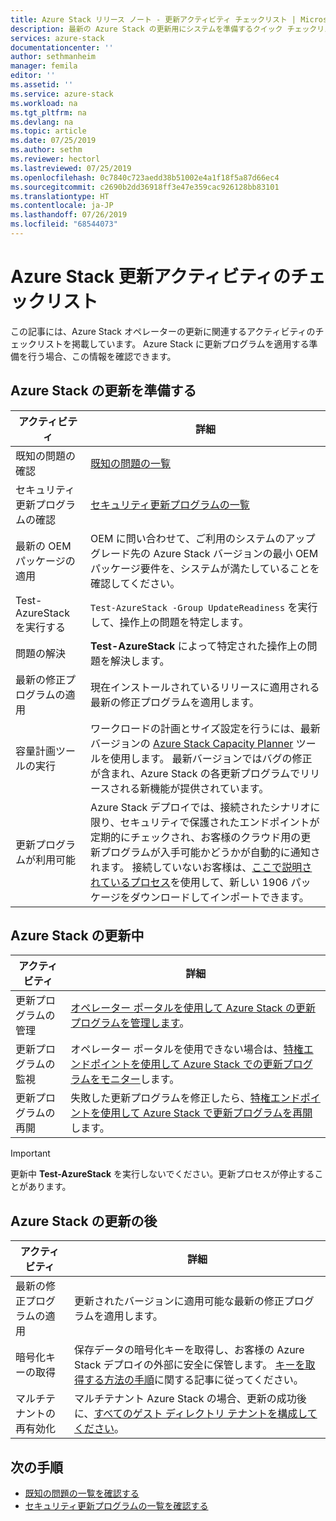 ```yaml
---
title: Azure Stack リリース ノート - 更新アクティビティ チェックリスト | Microsoft Docs
description: 最新の Azure Stack の更新用にシステムを準備するクイック チェックリストを示します。
services: azure-stack
documentationcenter: ''
author: sethmanheim
manager: femila
editor: ''
ms.assetid: ''
ms.service: azure-stack
ms.workload: na
ms.tgt_pltfrm: na
ms.devlang: na
ms.topic: article
ms.date: 07/25/2019
ms.author: sethm
ms.reviewer: hectorl
ms.lastreviewed: 07/25/2019
ms.openlocfilehash: 0c7840c723aedd38b51002e4a1f18f5a87d66ec4
ms.sourcegitcommit: c2690b2dd36918ff3e47e359cac926128bb83101
ms.translationtype: HT
ms.contentlocale: ja-JP
ms.lasthandoff: 07/26/2019
ms.locfileid: "68544073"
---
```

# <a name="azure-stack-update-activity-checklist"></a>Azure Stack 更新アクティビティのチェックリスト

この記事には、Azure Stack オペレーターの更新に関連するアクティビティのチェックリストを掲載しています。 Azure Stack に更新プログラムを適用する準備を行う場合、この情報を確認できます。

## <a name="prepare-for-azure-stack-update"></a>Azure Stack の更新を準備する

| アクティビティ                     | 詳細                                                   |
|------------------------------|-----------------------------------------------------------|
| 既知の問題の確認     | [既知の問題の一覧](azure-stack-release-notes-known-issues-1906.md)                |
| セキュリティ更新プログラムの確認 | [セキュリティ更新プログラムの一覧](azure-stack-release-notes-security-updates-1906.md)      |
| 最新の OEM パッケージの適用 | OEM に問い合わせて、ご利用のシステムのアップグレード先の Azure Stack バージョンの最小 OEM パッケージ要件を、システムが満たしていることを確認してください。 |
| Test-AzureStack を実行する     | `Test-AzureStack -Group UpdateReadiness` を実行して、操作上の問題を特定します。      |
| 問題の解決          | **Test-AzureStack** によって特定された操作上の問題を解決します。                |
| 最新の修正プログラムの適用   | 現在インストールされているリリースに適用される最新の修正プログラムを適用します。         |
| 容量計画ツールの実行   | ワークロードの計画とサイズ設定を行うには、最新バージョンの [Azure Stack Capacity Planner](https://aka.ms/azstackcapacityplanner) ツールを使用します。 最新バージョンではバグの修正が含まれ、Azure Stack の各更新プログラムでリリースされる新機能が提供されています。 |
| 更新プログラムが利用可能        | Azure Stack デプロイでは、接続されたシナリオに限り、セキュリティで保護されたエンドポイントが定期的にチェックされ、お客様のクラウド用の更新プログラムが入手可能かどうかが自動的に通知されます。 接続していないお客様は、[ここで説明されているプロセス](azure-stack-apply-updates.md)を使用して、新しい 1906 パッケージをダウンロードしてインポートできます。 |


## <a name="during-azure-stack-update"></a>Azure Stack の更新中

| アクティビティ              | 詳細                                                                          |
|-----------------------|----------------------------------------------------------------------------------|
| 更新プログラムの管理         | [オペレーター ポータルを使用して Azure Stack の更新プログラムを管理します](azure-stack-updates.md)。 |
| 更新プログラムの監視        | オペレーター ポータルを使用できない場合は、[特権エンドポイントを使用して Azure Stack での更新プログラムをモニター](azure-stack-monitor-update.md)します。 |
| 更新プログラムの再開            | 失敗した更新プログラムを修正したら、[特権エンドポイントを使用して Azure Stack で更新プログラムを再開](azure-stack-monitor-update.md)します。 |

> [!IMPORTANT]  
> 更新中 **Test-AzureStack** を実行しないでください。更新プロセスが停止することがあります。

## <a name="after-azure-stack-update"></a>Azure Stack の更新の後

| アクティビティ              | 詳細                                                                          |
|-----------------------|----------------------------------------------------------------------------------|
| 最新の修正プログラムの適用 | 更新されたバージョンに適用可能な最新の修正プログラムを適用します。                          |
| 暗号化キーの取得 | 保存データの暗号化キーを取得し、お客様の Azure Stack デプロイの外部に安全に保管します。 [キーを取得する方法の手順](azure-stack-security-bitlocker.md)に関する記事に従ってください。 |
| マルチテナントの再有効化 | マルチテナント Azure Stack の場合、更新の成功後に、[すべてのゲスト ディレクトリ テナントを構成してください](https://docs.microsoft.com/azure-stack/operator/azure-stack-enable-multitenancy#configure-guest-directory)。 |

## <a name="next-steps"></a>次の手順

- [既知の問題の一覧を確認する](azure-stack-release-notes-known-issues-1907.md)
- [セキュリティ更新プログラムの一覧を確認する](azure-stack-release-notes-security-updates-1907.md)
